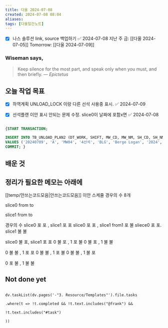 ```yaml
---
title: 다울 2024-07-08
created: 2024-07-08 08:04
aliases: 
tags: [다울일간노트]
---
```

- [x] 나스 솔루션 link, source 백업하기 ✅ 2024-07-08
지난 주 금: [[다울 2024-07-05]]
Tomorrow: [[다울 2024-07-09]]

### Wiseman says,
> Keep silence for the most part, and speak only when you must, and then briefly.
> — <cite>Epictetus</cite>


## 오늘 작업 목표

- [x] 하역계획 UNLOAD_LOCK 이랑 다른 선석 사용중 표시. ✅ 2024-07-09
- [x] 선석플랜 이안 표시 안되는 문제 수정. slice0이 날짜에 포함x면 ✅ 2024-07-08


```sql

{START TRANSACTION; 

INSERT INTO TB_UNLOAD_PLAN2 (DT_WORK, SHIFT, MW_CD, MW_NM, SH_CD, SH_NM, SH_YEAR, SH_CHASU, SH_HOLD, BR_CD, BR_NM, UW_TON, UL_CD, UL_NM, DT_UW_START, DT_UW_END, UW_TIME, MAKE_TYPE, VIEW_FLAG, DW_SEQ, DT_INSERT) 
VALUES ('20240709', 'A', 'MW04', '4선석', 'BLG', 'Berge Logan', '2024', '5', 4, 'PBR.F', 'PBR.F ', 15000, 'CS07', 'CSU07', '2024-07-09 08:00:00', '2024-07-09 19:31:01', 12, 1, 1, 1407, NOW());
COMMIT; }
```

## 배운 것



## 정리가 필요한 메모는 아래에
[[temp/안쓰는코드모음|안쓰는코드모음]]
이안 스케쥴 경우의 수 8개

slice0
from 
to

slice1
from 
to

경우의 수 
slice0 포 포 ,  slice1 포 포 
slice0 포 포 ,  slice1 from1 포 불
sliece0 포 포. slice1 불 불

slice0 불 포, slice1 포 포 
0 불 포 , 1 포 불
0 불 포 , 1 불 불

0 불 불 , 1 포 포 
0 불 불 , 1 포 불
0 불 불 , 1 불 포

0 포 불 , 1 불 불 


## Not done yet

```dataviewjs

dv.taskList(dv.pages('-"3. Resource/Templates"').file.tasks

.where(t => !t.completed && !t.text.includes("@frank") &&

!t.text.includes("#task")

))

```
